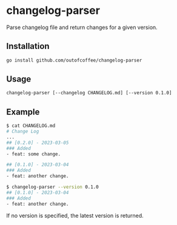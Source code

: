 # changelog-parser

Parse changelog file and return changes for a given version.

## Installation

```bash
go install github.com/outofcoffee/changelog-parser
```

## Usage

```bash
changelog-parser [--changelog CHANGELOG.md] [--version 0.1.0]
```

## Example

```bash
$ cat CHANGELOG.md
# Change Log
...
## [0.2.0] - 2023-03-05
### Added
- feat: some change.

## [0.1.0] - 2023-03-04
### Added
- feat: another change.

$ changelog-parser --version 0.1.0
## [0.1.0] - 2023-03-04
### Added
- feat: another change.
```

If no version is specified, the latest version is returned.
